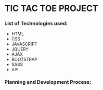 # TIC TAC TOE PROJECT

### List of Technologies used:

* HTML
* CSS
* JAVASCRIPT
* JQUERY
* AJAX
* BOOTSTRAP
* SASS
* API

### Planning and Development Process:
